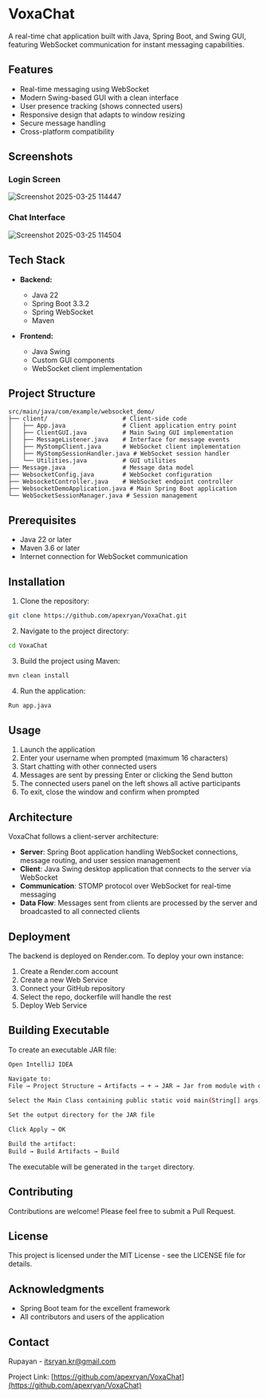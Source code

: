 # VoxaChat

A real-time chat application built with Java, Spring Boot, and Swing GUI, featuring WebSocket communication for instant messaging capabilities.

## Features

- Real-time messaging using WebSocket
- Modern Swing-based GUI with a clean interface
- User presence tracking (shows connected users)
- Responsive design that adapts to window resizing
- Secure message handling
- Cross-platform compatibility

## Screenshots

### Login Screen

![Screenshot 2025-03-25 114447](https://github.com/user-attachments/assets/94af8cb0-0799-4b00-a4fe-7633580cc7f6)

### Chat Interface

![Screenshot 2025-03-25 114504](https://github.com/user-attachments/assets/351d768e-0766-4786-9de8-5f2a38b97cee)


## Tech Stack

- **Backend:**

  - Java 22
  - Spring Boot 3.3.2
  - Spring WebSocket
  - Maven

- **Frontend:**
  - Java Swing
  - Custom GUI components
  - WebSocket client implementation

## Project Structure

```
src/main/java/com/example/websocket_demo/
├── client/                     # Client-side code
│   ├── App.java                # Client application entry point
│   ├── ClientGUI.java          # Main Swing GUI implementation
│   ├── MessageListener.java    # Interface for message events
│   ├── MyStompClient.java      # WebSocket client implementation
│   ├── MyStompSessionHandler.java # WebSocket session handler
│   └── Utilities.java          # GUI utilities
├── Message.java                # Message data model
├── WebsocketConfig.java        # WebSocket configuration
├── WebsocketController.java    # WebSocket endpoint controller
├── WebsocketDemoApplication.java # Main Spring Boot application
└── WebSocketSessionManager.java # Session management
```

## Prerequisites

- Java 22 or later
- Maven 3.6 or later
- Internet connection for WebSocket communication

## Installation

1. Clone the repository:

```bash
git clone https://github.com/apexryan/VoxaChat.git
```

2. Navigate to the project directory:

```bash
cd VoxaChat
```

3. Build the project using Maven:

```bash
mvn clean install
```

4. Run the application:

```bash
Run app.java 
```

## Usage

1. Launch the application
2. Enter your username when prompted (maximum 16 characters)
3. Start chatting with other connected users
4. Messages are sent by pressing Enter or clicking the Send button
5. The connected users panel on the left shows all active participants
6. To exit, close the window and confirm when prompted

## Architecture

VoxaChat follows a client-server architecture:

- **Server**: Spring Boot application handling WebSocket connections, message routing, and user session management
- **Client**: Java Swing desktop application that connects to the server via WebSocket
- **Communication**: STOMP protocol over WebSocket for real-time messaging
- **Data Flow**: Messages sent from clients are processed by the server and broadcasted to all connected clients

## Deployment

The backend is deployed on Render.com. To deploy your own instance:

1. Create a Render.com account
2. Create a new Web Service
3. Connect your GitHub repository
4. Select the repo, dockerfile will handle the rest
5. Deploy Web Service

## Building Executable

To create an executable JAR file:

```bash
Open IntelliJ IDEA

Navigate to:
File → Project Structure → Artifacts → + → JAR → Jar from module with dependencies

Select the Main Class containing public static void main(String[] args)

Set the output directory for the JAR file

Click Apply → OK

Build the artifact:
Build → Build Artifacts → Build
```

The executable will be generated in the `target` directory.

## Contributing

Contributions are welcome! Please feel free to submit a Pull Request.

## License

This project is licensed under the MIT License - see the LICENSE file for details.

## Acknowledgments

- Spring Boot team for the excellent framework
- All contributors and users of the application

## Contact

Rupayan - [itsryan.kr@gmail.com](mailto:itsryan.kr@gmail.com)

Project Link: [https://github.com/apexryan/VoxaChat](https://github.com/apexryan/VoxaChat)
